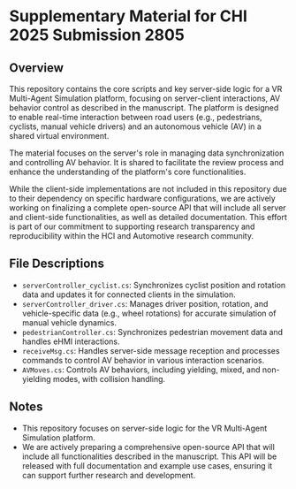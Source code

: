 # Supplementary Material for CHI 2025 Submission 2805

## Overview
This repository contains the core scripts and key server-side logic for a VR Multi-Agent Simulation platform, focusing on server-client interactions, AV behavior control as described in the manuscript. The platform is designed to enable real-time interaction between road users (e.g., pedestrians, cyclists, manual vehicle drivers) and an autonomous vehicle (AV) in a shared virtual environment.

The material focuses on the server's role in managing data synchronization and controlling AV behavior. It is shared to facilitate the review process and enhance the understanding of the platform's core functionalities.

While the client-side implementations are not included in this repository due to their dependency on specific hardware configurations, we are actively working on finalizing a complete open-source API that will include all server and client-side functionalities, as well as detailed documentation. This effort is part of our commitment to supporting research transparency and reproducibility within the HCI and Automotive research community.

## File Descriptions
- `serverController_cyclist.cs`: Synchronizes cyclist position and rotation data and updates it for connected clients in the simulation.
- `serverController_driver.cs`: Manages driver position, rotation, and vehicle-specific data (e.g., wheel rotations) for accurate simulation of manual vehicle dynamics.
- `pedestrianController.cs`: Synchronizes pedestrian movement data and handles eHMI interactions.
- `receiveMsg.cs`: Handles server-side message reception and processes commands to control AV behavior in various interaction scenarios.
- `AVMoves.cs`: Controls AV behaviors, including yielding, mixed, and non-yielding modes, with collision handling.

## Notes
- This repository focuses on server-side logic for the VR Multi-Agent Simulation platform.
- We are actively preparing a comprehensive open-source API that will include all functionalities described in the manuscript. This API will be released with full documentation and example use cases, ensuring it can support further research and development.
